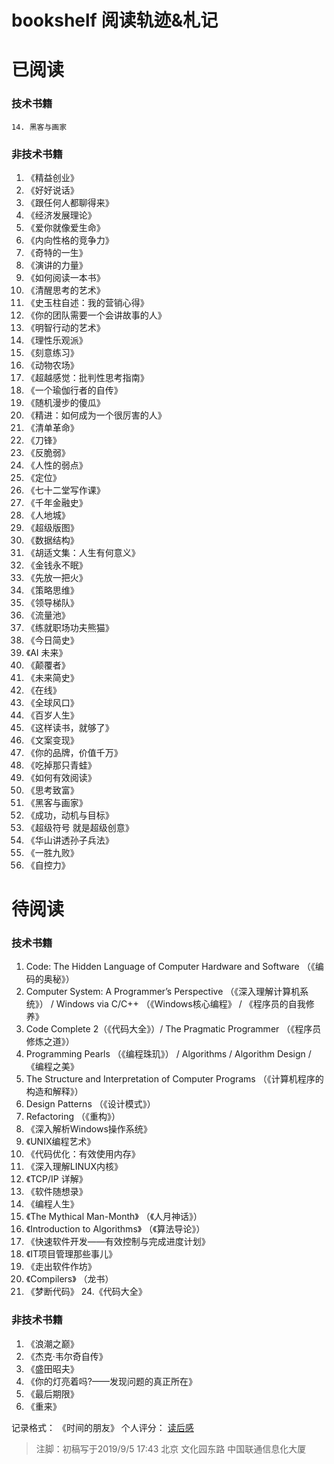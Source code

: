 # bookshelf   阅读轨迹&札记

# 已阅读

### 技术书籍
	14. 黑客与画家

### 非技术书籍
  1. 《精益创业》
  2. 《好好说话》
  3. 《跟任何人都聊得来》
  4. 《经济发展理论》
  5. 《爱你就像爱生命》
  6. 《内向性格的竞争力》
  7. 《奇特的一生》
  8. 《演讲的力量》
  9. 《如何阅读一本书》
  10. 《清醒思考的艺术》
  11. 《史玉柱自述：我的营销心得》
  12. 《你的团队需要一个会讲故事的人》
  13. 《明智行动的艺术》
  14. 《理性乐观派》
  15. 《刻意练习》
  16. 《动物农场》
  17. 《超越感觉：批判性思考指南》
  18. 《一个瑜伽行者的自传》
  19. 《随机漫步的傻瓜》
  20. 《精进：如何成为一个很厉害的人》
  21. 《清单革命》
  22. 《刀锋》
  23. 《反脆弱》
  24. 《人性的弱点》
  25. 《定位》
  26. 《七十二堂写作课》
  27. 《千年金融史》
  28. 《人地城》
  29. 《超级版图》
  30. 《数据结构》
  31. 《胡适文集：人生有何意义》
  32. 《金钱永不眠》
  33. 《先放一把火》
  34. 《策略思维》
  35. 《领导梯队》
  36. 《流量池》
  37. 《练就职场功夫熊猫》
  38. 《今日简史》
  39. 《AI 未来》
  40. 《颠覆者》
  41. 《未来简史》
  42. 《在线》
  43. 《全球风口》
  44. 《百岁人生》
  45. 《这样读书，就够了》
  46. 《文案变现》
  47. 《你的品牌，价值千万》
  48. 《吃掉那只青蛙》
  49. 《如何有效阅读》
  50. 《思考致富》
  51. 《黑客与画家》
  52. 《成功，动机与目标》
  53. 《超级符号 就是超级创意》
  54. 《华山讲透孙子兵法》
  55. 《一胜九败》
  56. 《自控力》

# 待阅读


### 技术书籍
  1. Code: The Hidden Language of Computer Hardware and Software （《编码的奥秘》）
  2. Computer System: A Programmer’s Perspective （《深入理解计算机系统》） / Windows via C/C++ （《Windows核心编程》 / 《程序员的自我修养》
  3. Code Complete 2（《代码大全》）/ The Pragmatic Programmer （《程序员修炼之道》）
  4. Programming Pearls （《编程珠玑》） / Algorithms / Algorithm Design / 《编程之美》
  5. The Structure and Interpretation of Computer Programs （《计算机程序的构造和解释》）
  6. Design Patterns （《设计模式》）
  7. Refactoring （《重构》）
  8. 《深入解析Windows操作系统》
  9. 《UNIX编程艺术》
  10. 《代码优化：有效使用内存》
  11. 《深入理解LINUX内核》
  12. 《TCP/IP 详解》
  13. 《软件随想录》
  16. 《编程人生》
  17. 《The Mythical Man-Month》 （《人月神话》）
  18. 《Introduction to Algorithms》 （《算法导论》）
  19. 《快速软件开发——有效控制与完成进度计划》
  20. 《IT项目管理那些事儿》
  21. 《走出软件作坊》
  22. 《Compilers》 （龙书）
  23. 《梦断代码》
  24.《代码大全》
  


### 非技术书籍

  1. 《浪潮之巅》
  2. 《杰克·韦尔奇自传》
  3. 《盛田昭夫》
  4. 《你的灯亮着吗?——发现问题的真正所在》
  5. 《最后期限》
  6. 《重来》

记录格式： 
《时间的朋友》    个人评分：    [读后感](https://supertrampai.com/)  


> 注脚：初稿写于2019/9/5 17:43 北京 文化园东路 中国联通信息化大厦
